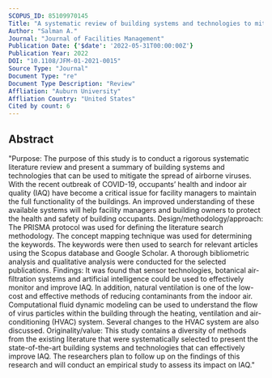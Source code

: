 ```yaml
---
SCOPUS_ID: 85109970145
Title: "A systematic review of building systems and technologies to mitigate the spread of airborne viruses"
Author: "Salman A."
Journal: "Journal of Facilities Management"
Publication Date: {'$date': '2022-05-31T00:00:00Z'}
Publication Year: 2022
DOI: "10.1108/JFM-01-2021-0015"
Source Type: "Journal"
Document Type: "re"
Document Type Description: "Review"
Affliation: "Auburn University"
Affliation Country: "United States"
Cited by count: 6
---
```


## Abstract
"Purpose: The purpose of this study is to conduct a rigorous systematic literature review and present a summary of building systems and technologies that can be used to mitigate the spread of airborne viruses. With the recent outbreak of COVID-19, occupants’ health and indoor air quality (IAQ) have become a critical issue for facility managers to maintain the full functionality of the buildings. An improved understanding of these available systems will help facility managers and building owners to protect the health and safety of building occupants. Design/methodology/approach: The PRISMA protocol was used for defining the literature search methodology. The concept mapping technique was used for determining the keywords. The keywords were then used to search for relevant articles using the Scopus database and Google Scholar. A thorough bibliometric analysis and qualitative analysis were conducted for the selected publications. Findings: It was found that sensor technologies, botanical air-filtration systems and artificial intelligence could be used to effectively monitor and improve IAQ. In addition, natural ventilation is one of the low-cost and effective methods of reducing contaminants from the indoor air. Computational fluid dynamic modeling can be used to understand the flow of virus particles within the building through the heating, ventilation and air-conditioning (HVAC) system. Several changes to the HVAC system are also discussed. Originality/value: This study contains a diversity of methods from the existing literature that were systematically selected to present the state-of-the-art building systems and technologies that can effectively improve IAQ. The researchers plan to follow up on the findings of this research and will conduct an empirical study to assess its impact on IAQ."
